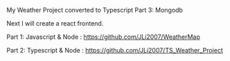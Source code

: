 My Weather Project converted to Typescript Part 3: Mongodb

Next I will create a react frontend.

Part 1: Javascript & Node : https://github.com/JLi2007/WeatherMap

Part 2: Typescript & Node : https://github.com/JLi2007/TS_Weather_Project
